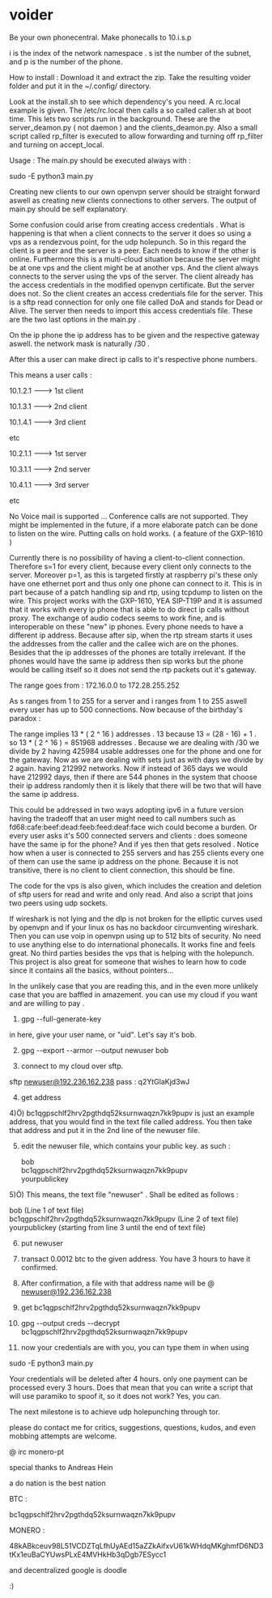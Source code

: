 # voider

Be your own phonecentral.
Make phonecalls to 10.i.s.p
   
i is the index of the network namespace .
s ist the number of the subnet, and p is the number of the phone.
   
How to install :
Download it and extract the zip. Take the resulting voider folder and put it in the 
~/.config/ directory. 
      
Look at the install.sh to see which dependency's you need. 
A rc.local example is given. The /etc/rc.local then calls a so called caller.sh at boot time.
This lets two scripts run in the background. These are the server_deamon.py ( not daemon )
and the clients_deamon.py. Also a small script called rp_filter is executed to allow forwarding and turning off rp_filter and turning on accept_local.
       
Usage :
The main.py should be executed always with :

sudo -E python3 main.py 
        
Creating new clients to our own openvpn server should be straight forward aswell as creating new clients connections to other servers. The output of main.py should be self explanatory.

Some confusion could arise from creating access credentials .
What is happening is that when a client connects to the server it does so using a vps as a rendezvous point, for the udp holepunch. So in this regard the client is a peer and the server is a peer. Each needs to know if the other is online. 
Furthermore this is a multi-cloud situation because the server might be at one vps and the client might be at another vps. And the client always connects to the server using the vps of the server.
The client already has the access credentials in the modified openvpn certificate.
But the server does not. So the client creates an access credentials file for the server.
This is a sftp read connection for only one file called DoA and stands for Dead or Alive.
The server then needs to import this access credentials file.
These are the two last options in the main.py .

On the ip phone the ip address has to be given and the respective gateway aswell. the network mask is naturally /30 .

After this a user can make direct ip calls to it's respective phone numbers. 

This means a user calls :

10.1.2.1 ---> 1st client

10.1.3.1 ---> 2nd client 

10.1.4.1 ---> 3rd client

etc

10.2.1.1 ---> 1st server 

10.3.1.1 ---> 2nd server 

10.4.1.1 ---> 3rd server

etc



No Voice mail is supported ...
Conference calls are not supported. They might be implemented in the future, if a more elaborate patch can be done to listen on the wire.
Putting calls on hold works. ( a feature of the GXP-1610 )




Currently there is no possibility of having a client-to-client connection. Therefore s=1 for every client, because every client only connects to the server. Moreover p=1, as this is targeted firstly at raspberry pi's these only have one ethernet port and thus only one phone can connect to it. This is in part because of a patch handling sip and rtp, using tcpdump to listen on the wire.
This project works with the GXP-1610, YEA SIP-T19P and it is assumed that it works with every ip phone that is able to do direct ip calls without proxy. The exchange of audio codecs seems to work fine, and is interoperable on these "new" ip phones.
Every phone needs to have a different ip address. Because after sip, when the rtp stream starts it uses the addresses from the caller and the callee wich are on the phones. Besides that the ip addresses of the phones are totally irrelevant. If the phones would have the same ip address then sip works but the phone would be calling itself so it does not send the rtp packets out it's gateway.

The range goes from :
172.16.0.0 to
172.28.255.252

As s ranges from 1 to 255 for a server and i ranges from 1 to 255 aswell every user has up to 500 connections. Now because of the birthday's paradox :

The range implies 13 * ( 2 ^ 16 ) addresses .
13 because 13 = (28 - 16) + 1 .
so 13 * ( 2 ^ 16 ) = 851968 addresses .
Because we are dealing with /30 we divide by 2 
having 425984 usable addresses one for the phone and one for the gateway.
Now as we are dealing with sets just as with days we divide by 2 again.
having 212992 networks. Now if instead of 365 days we would have 212992 days, then if there are 544 phones in the system that choose their ip address randomly then it is likely that there will be two that will have the same ip address.

This could be addressed in two ways adopting ipv6 in a future version having the tradeoff that an user might need to call numbers such as fd68:cafe:beef:dead:feeb:feed:deaf:face wich could become a burden. Or every user asks it's 500 connected servers and clients : does someone have the same ip for the phone? And if yes then that gets resolved . Notice how when a user is connected to 255 servers and has 255 clients every one of them can use the same ip address on the phone. Because it is not transitive, there is no client to client connection, this should be fine.

The code for the vps is also given, which includes the creation and deletion of sftp users for read and write and only read. And also a script that joins two peers using udp sockets.

If wireshark is not lying and the dlp is not broken for the elliptic curves used by openvpn and if your linux os has no backdoor circumventing wireshark. Then you can use voip in openvpn using up to 512 bits of security.
No need to use anything else to do international phonecalls.
It works fine and feels great. No third parties besides the vps that is helping with the holepunch.
This project is also great for someone that wishes to learn how to code since it contains all the basics, without pointers...

In the unlikely case that you are reading this, and in the even more unlikely case that you are baffled in amazement.
you can use my cloud if you want and are willing to pay .

1) gpg --full-generate-key

in here, give your user name, or "uid". Let's say it's bob.

2) gpg --export --armor --output newuser bob

3) connect to my cloud over sftp.

sftp newuser@192.236.162.238
pass : q2YtGlaKjd3wJ

4) get address

4)Ö)
   bc1qgpschlf2hrv2pgthdq52ksurnwaqzn7kk9pupv
   is just an example address, that you would find in the text file called address.
   You then take that address and put it in the 2nd line of the newuser file.

5) edit the newuser file, which contains your public key.
   as such :
 
   bob<br/>
   bc1qgpschlf2hrv2pgthdq52ksurnwaqzn7kk9pupv<br/>
   yourpublickey

5)Ö)
   This means, the text file "newuser" . Shall be edited as follows :
   
   bob (Line 1 of text file) <br/>
   bc1qgpschlf2hrv2pgthdq52ksurnwaqzn7kk9pupv (Line 2 of text file) <br/>
   yourpublickey (starting from line 3 until the end of text file)

6) put newuser

7) transact 0.0012 btc to the given address. You have 3 hours to have it confirmed.

8) After confirmation, a file with that address name will be @ newuser@192.236.162.238

9) get bc1qgpschlf2hrv2pgthdq52ksurnwaqzn7kk9pupv

10) gpg --output creds --decrypt bc1qgpschlf2hrv2pgthdq52ksurnwaqzn7kk9pupv

11) now your credentials are with you, you can type them in when using 

sudo -E python3 main.py

Your credentials will be deleted after 4 hours.
only one payment can be processed every 3 hours. 
Does that mean that you can write a script that will use paramiko to spoof it, so it does not work?
Yes, you can. 


The next milestone is to achieve udp holepunching through tor.

please do contact me for critics, suggestions, questions, kudos, and even mobbing attempts are welcome.

@ irc
monero-pt

special thanks to Andreas Hein

a do nation is the best nation

BTC :

bc1qgpschlf2hrv2pgthdq52ksurnwaqzn7kk9pupv

MONERO :

48kABkceuv98L51VCDZTqLfhUyAEd15aZZkAifxvU61kWHdqMKghmfD6ND3tKx1euBaCYUwsPLxE4MVHkHb3qDgb7ESycc1

and decentralized google is doodle 

:)
